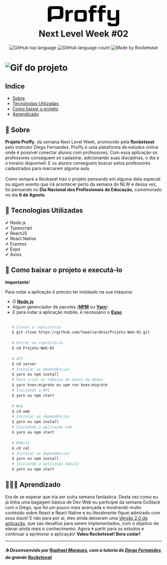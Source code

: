 <h1 align="center">
    <img src="nlw/web/src/assets/images/logo_black.svg" width="230px">
    <br>Next Level Week #02</br> 
</h1>

<p align="center">
    <img alt="GitHub top language" src="https://img.shields.io/github/languages/top/faeelcardoso/projeto-web-2?style=flat-square">
    <img alt="GitHub language count" src="https://img.shields.io/github/languages/count/faeelcardoso/projeto-web-2?style=flat-square">
     <img alt="Made by Rocketseat" src="https://img.shields.io/badge/made%20by-Rocketseat-%237519C1?style=flat-square"><br/>
</p>

<h1>
    <img src="nlw/web/src/assets/images/github.gif" alt="Gif do projeto">
</h1>

## Indice
- [Sobre](#-sobre)
- [Tecnologias Utilizadas](#-tecnologias-utilizadas)
- [Como baixar o projeto](#-como-baixar-o-projeto)
- [Aprendizado](#-aprendizado)

## 📜 Sobre
**Projeto Proffy**, da semana Next Level Week, promovido pela **Rocketseat** pelo instrutor Diego Fernandes.
Proffy é uma plataforma de estudos online onde é possível conectar alunos com professores. Com essa aplicação os professores conseguem se cadastrar, adicionando suas disciplinas, o dia e o horário disponível. E os alunos conseguem buscar pelos professores cadastrados para marcarem alguma aula.<br /><br />
Como sempre a Rockseat traz o projeto pensando em alguma data especial ou algum evento que irá acontecer perto da semana do NLW e dessa vez, foi pensando no **Dia Nacional dos Profissionais da Educação**, comemorado no dia **6 de Agosto**.

## 🚀 Tecnologias Utilizadas

 ✔ Node.js <br>
 ✔ Typescript <br>
 ✔ ReactJS <br>
 ✔ React Native <br>
 ✔ Express <br>
 ✔ Expo <br>
 ✔ Axios <br>

 ## 📁 Como baixar o projeto e executá-lo

  **Importante**!

Para rodar a aplicação é preciso ter instalado na sua máquina:

- O **[Node.js](https://nodejs.org/en)**
- Algum gerenciador de pacotes (**[NPM](https://www.npmjs.com)** ou **[Yarn](https://yarnpkg.com)**) 
- E para rodar a aplicação mobile, é necessário o **[Expo](https://expo.io)**

 ```bash

    # Clonar o repositório
    $ git clone https://github.com/faeelcardoso/Projeto-Web-02.git
    
    # Entrar no repositório
    $ cd Projeto-Web-01

    # API
    $ cd server
    # Instalar as dependências
    $ yarn ou npm install 
    # Para criar as tabelas do banco de dados
    $ yarn knex:migrate ou npm run knex:migrate
    # Iniciando a API
    $ yarn ou npm start

    # Web
    $ cd web
    # Instalar as dependências
    $ yarn ou npm install
    # Iniciando a aplicação web
    $ yarn ou npm start

    # Mobile
    $ cd cel
    # Instalar as dependências
    $ yarn ou npm install
    # Iniciando a aplicação mobile
    $ yarn ou npm start

 ```

## 👨🏻‍💻 Aprendizado
Era de se esperar que iria ser outra semana fantástica. Desta vez como eu já tinha uma bagagem básica de Dev Web eu participei da semana GoStack com o Diego, que foi um pouco mais avançada e mostrando muito conteúdo sobre React e React Native e eu literalmente fiquei admirado com essa stack! E não para por aí, eles ainda deixaram uma [Versão 2.0 da aplicação](https://www.notion.so/Vers-o-2-0-Proffy-eefca1b981694cd0a895613bc6235970), que são desafios para serem implementados, com o objetivo de elevar ainda mais o conhecimento. Agora é partir para os estudos e continuar a aprimorar a aplicação! **Valeu Rocketseat! Bora codar!**

---
##### ☕ Desenvonvido por [Raphael Marques](https://github.com/faeelcardoso), com a tutoria de [Diego Fernandes](https://github.com/diego3g) da grande [Rocketseat](https://rocketseat.com.br/)
